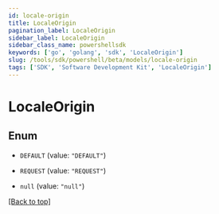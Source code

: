 ```yaml
---
id: locale-origin
title: LocaleOrigin
pagination_label: LocaleOrigin
sidebar_label: LocaleOrigin
sidebar_class_name: powershellsdk
keywords: ['go', 'golang', 'sdk', 'LocaleOrigin'] 
slug: /tools/sdk/powershell/beta/models/locale-origin
tags: ['SDK', 'Software Development Kit', 'LocaleOrigin']
---
```



# LocaleOrigin

## Enum


* `DEFAULT` (value: `"DEFAULT"`)

* `REQUEST` (value: `"REQUEST"`)

* `null` (value: `"null"`)


[[Back to top]](#) 

